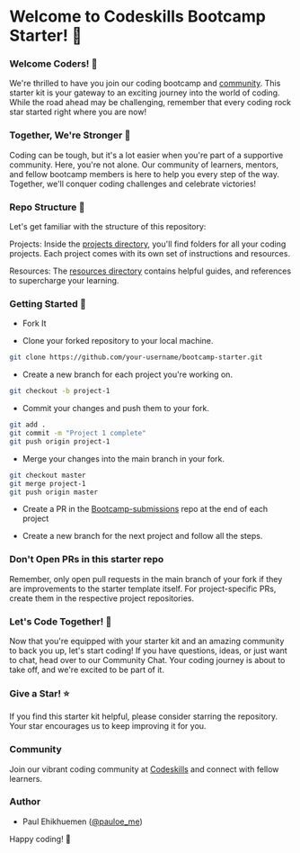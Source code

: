 # Welcome to Codeskills Bootcamp Starter! 🚀

### Welcome Coders! 👋

We're thrilled to have you join our coding bootcamp and [community](https://codeskills.dev). This starter kit is your gateway to an exciting journey into the world of coding. While the road ahead may be challenging, remember that every coding rock star started right where you are now!

### Together, We're Stronger 💪

Coding can be tough, but it's a lot easier when you're part of a supportive community. Here, you're not alone. Our community of learners, mentors, and fellow bootcamp members is here to help you every step of the way. Together, we'll conquer coding challenges and celebrate victories!

### Repo Structure 📁

Let's get familiar with the structure of this repository:

Projects: Inside the [projects directory](/projects/), you'll find folders for all your coding projects. Each project comes with its own set of instructions and resources.

Resources: The [resources directory](/resources/) contains helpful guides, and references to supercharge your learning.

### Getting Started 🚀

- Fork It

- Clone your forked repository to your local machine.

```sh
git clone https://github.com/your-username/bootcamp-starter.git
```

- Create a new branch for each project you're working on.

```sh
git checkout -b project-1
```

- Commit your changes and push them to your fork.

```sh
git add .
git commit -m "Project 1 complete"
git push origin project-1
```

- Merge your changes into the main branch in your fork.

```sh
git checkout master
git merge project-1
git push origin master
```

- Create a PR in the [Bootcamp-submissions]() repo at the end of each project

- Create a new branch for the next project and follow all the steps.

### **Don't Open PRs in this starter repo**

Remember, only open pull requests in the main branch of your fork if they are improvements to the starter template itself.
For project-specific PRs, create them in the respective project repositories.

### Let's Code Together! 🤝

Now that you're equipped with your starter kit and an amazing community to back you up, let's start coding! If you have questions, ideas, or just want to chat, head over to our Community Chat. Your coding journey is about to take off, and we're excited to be part of it.

### Give a Star! ⭐

If you find this starter kit helpful, please consider starring the repository. Your star encourages us to keep improving it for you.

### Community

Join our vibrant coding community at [Codeskills](https://codeskills.dev/join-community) and connect with fellow learners.

### Author

- Paul Ehikhuemen ([@pauloe_me](https://twitter.com/pauloe_me))

Happy coding! 🚀
